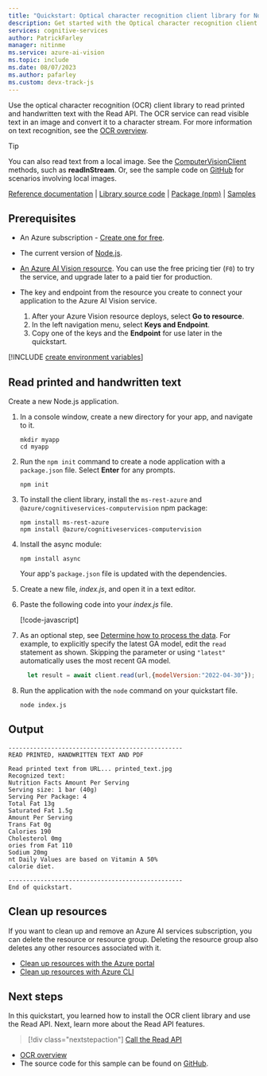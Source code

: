 ```yaml
---
title: "Quickstart: Optical character recognition client library for Node.js"
description: Get started with the Optical character recognition client library for Node.js with this quickstart.
services: cognitive-services
author: PatrickFarley
manager: nitinme
ms.service: azure-ai-vision
ms.topic: include
ms.date: 08/07/2023
ms.author: pafarley
ms.custom: devx-track-js
---
```


<a name="HOLTop"></a>

Use the optical character recognition (OCR) client library to read printed and handwritten text with the Read API. The OCR service can read visible text in an image and convert it to a character stream. For more information on text recognition, see the [OCR overview](../../overview-ocr.md).

> [!TIP]
> You can also read text from a local image. See the [ComputerVisionClient](/javascript/api/@azure/cognitiveservices-computervision/computervisionclient) methods, such as **readInStream**. Or, see the sample code on [GitHub](https://github.com/Azure-Samples/cognitive-services-quickstart-code/blob/master/javascript/ComputerVision/ComputerVisionQuickstart.js) for scenarios involving local images.

[Reference documentation](/javascript/api/@azure/cognitiveservices-computervision/) | [Library source code](https://github.com/Azure/azure-sdk-for-js/tree/master/sdk/cognitiveservices/cognitiveservices-computervision) | [Package (npm)](https://www.npmjs.com/package/@azure/cognitiveservices-computervision) | [Samples](/samples/browse/?products=azure&terms=computer-vision)

## Prerequisites

- An Azure subscription - [Create one for free](https://azure.microsoft.com/free/cognitive-services/).
- The current version of [Node.js](https://nodejs.org/).
- <a href="https://portal.azure.com/#create/Microsoft.CognitiveServicesComputerVision" title="create a Vision resource" target="_blank">An Azure AI Vision resource</a>. You can use the free pricing tier (`F0`) to try the service, and upgrade later to a paid tier for production.
- The key and endpoint from the resource you create to connect your application to the Azure AI Vision service.

  1. After your Azure Vision resource deploys, select **Go to resource**.
  1. In the left navigation menu, select **Keys and Endpoint**.
  1. Copy one of the keys and the **Endpoint** for use later in the quickstart.

[!INCLUDE [create environment variables](../environment-variables.md)]

## Read printed and handwritten text

Create a new Node.js application.

1. In a console window, create a new directory for your app, and navigate to it.

   ```console
   mkdir myapp
   cd myapp
   ```

1. Run the `npm init` command to create a node application with a `package.json` file. Select **Enter** for any prompts.

   ```console
   npm init
   ```

1. To install the client library, install the `ms-rest-azure` and `@azure/cognitiveservices-computervision` npm package:

   ```console
   npm install ms-rest-azure
   npm install @azure/cognitiveservices-computervision
   ```

1. Install the async module:

   ```console
   npm install async
   ```

   Your app's `package.json` file is updated with the dependencies.

1. Create a new file, *index.js*, and open it in a text editor.

1. Paste the following code into your *index.js* file.

   [!code-javascript[](~/cognitive-services-quickstart-code/javascript/ComputerVision/ComputerVisionQuickstart-single.js?name=snippet_single)]

1. As an optional step, see [Determine how to process the data](../../how-to/call-read-api.md#determine-how-to-process-the-data-optional). For example, to explicitly specify the latest GA model, edit the `read` statement as shown. Skipping the parameter or using `"latest"` automatically uses the most recent GA model.

   ```js
     let result = await client.read(url,{modelVersion:"2022-04-30"});
   ```

1. Run the application with the `node` command on your quickstart file.

   ```console
   node index.js
   ```

## Output

```output
-------------------------------------------------
READ PRINTED, HANDWRITTEN TEXT AND PDF

Read printed text from URL... printed_text.jpg
Recognized text:
Nutrition Facts Amount Per Serving
Serving size: 1 bar (40g)
Serving Per Package: 4
Total Fat 13g
Saturated Fat 1.5g
Amount Per Serving
Trans Fat 0g
Calories 190
Cholesterol 0mg
ories from Fat 110
Sodium 20mg
nt Daily Values are based on Vitamin A 50%
calorie diet.

-------------------------------------------------
End of quickstart.
```

## Clean up resources

If you want to clean up and remove an Azure AI services subscription, you can delete the resource or resource group. Deleting the resource group also deletes any other resources associated with it.

- [Clean up resources with the Azure portal](../../../multi-service-resource.md?pivots=azportal#clean-up-resources)
- [Clean up resources with Azure CLI](../../../multi-service-resource.md?pivots=azcli#clean-up-resources)

## Next steps

In this quickstart, you learned how to install the OCR client library and use the Read API. Next, learn more about the Read API features.

> [!div class="nextstepaction"]
>[Call the Read API](../../how-to/call-read-api.md)

- [OCR overview](../../overview-ocr.md)
- The source code for this sample can be found on [GitHub](https://github.com/Azure-Samples/cognitive-services-quickstart-code/blob/master/javascript/ComputerVision/ComputerVisionQuickstart.js).
